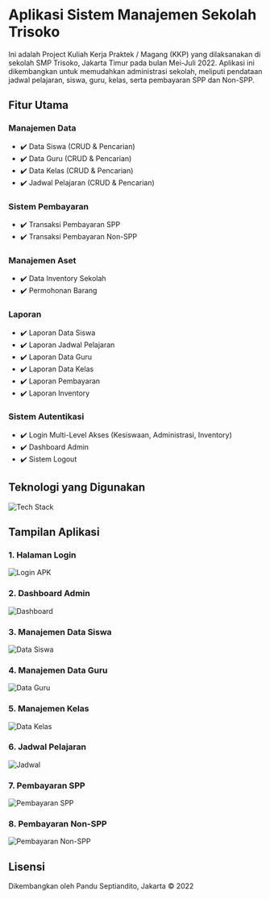 # Aplikasi Sistem Manajemen Sekolah Trisoko

Ini adalah Project Kuliah Kerja Praktek / Magang (KKP) yang dilaksanakan di sekolah SMP Trisoko, Jakarta Timur pada bulan Mei-Juli 2022. Aplikasi ini dikembangkan untuk memudahkan administrasi sekolah, meliputi pendataan jadwal pelajaran, siswa, guru, kelas, serta pembayaran SPP dan Non-SPP.

## Fitur Utama

### Manajemen Data
- ✔️ Data Siswa (CRUD & Pencarian)
- ✔️ Data Guru (CRUD & Pencarian)
- ✔️ Data Kelas (CRUD & Pencarian)
- ✔️ Jadwal Pelajaran (CRUD & Pencarian)

### Sistem Pembayaran
- ✔️ Transaksi Pembayaran SPP
- ✔️ Transaksi Pembayaran Non-SPP

### Manajemen Aset
- ✔️ Data Inventory Sekolah
- ✔️ Permohonan Barang

### Laporan
- ✔️ Laporan Data Siswa
- ✔️ Laporan Jadwal Pelajaran
- ✔️ Laporan Data Guru
- ✔️ Laporan Data Kelas
- ✔️ Laporan Pembayaran
- ✔️ Laporan Inventory

### Sistem Autentikasi
- ✔️ Login Multi-Level Akses (Kesiswaan, Administrasi, Inventory)
- ✔️ Dashboard Admin
- ✔️ Sistem Logout

## Teknologi yang Digunakan

![Tech Stack](https://github.com/user-attachments/assets/1860326f-f0f0-47b3-98d1-e3023bb01c21)

## Tampilan Aplikasi

### 1. Halaman Login
![Login APK](https://www.dropbox.com/s/igxsbu0rhwjk6qt/Login%20APK%20%28kesiswaan%29.png?dl=0&raw=1)

### 2. Dashboard Admin
![Dashboard](https://www.dropbox.com/s/vjtitbc58kldovk/Beranda%20%28Kesiswaan1%29.png?dl=0&raw=1)

### 3. Manajemen Data Siswa
![Data Siswa](https://www.dropbox.com/s/rfnkqlfjptr8oh7/Menu%20%28Data%20Siswa%29.png?dl=0&raw=1)

### 4. Manajemen Data Guru
![Data Guru](https://www.dropbox.com/s/simqg5v3oc8pse6/Menu%20%28Data%20Guru%29.png?dl=0&raw=1)

### 5. Manajemen Kelas
![Data Kelas](https://www.dropbox.com/s/ujwpy1izuxmyuk4/Menu%20%28Data%20Kelas%29.png?dl=0&raw=1)

### 6. Jadwal Pelajaran
![Jadwal](https://www.dropbox.com/s/akm3p6on1pzrhef/Menu%20%28Data%20Jadwal%29.png?dl=0&raw=1)

### 7. Pembayaran SPP
![Pembayaran SPP](https://www.dropbox.com/s/6bpso9jp0hpm9s7/Menu%20%28Data%20Pembayaran%20SPP%29.png?dl=0&raw=1)

### 8. Pembayaran Non-SPP
![Pembayaran Non-SPP](https://www.dropbox.com/s/8ugwvfinujtslhz/Menu%20%28Data%20Pembayaran%20Non-SPP%29.png?dl=0&raw=1)

## Lisensi
Dikembangkan oleh Pandu Septiandito, Jakarta © 2022

